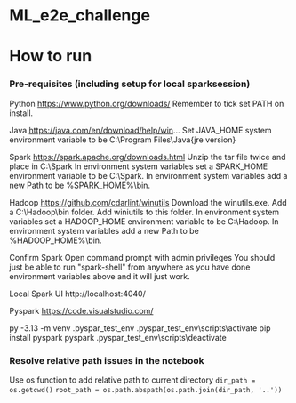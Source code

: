 # ML_e2e_challenge


# How to run

### Pre-requisites (including setup for local sparksession)

Python
https://www.python.org/downloads/
Remember to tick set PATH on install.

Java
https://java.com/en/download/help/win...
Set JAVA_HOME system environment variable to be C:\Program Files\Java\{jre version}

Spark
https://spark.apache.org/downloads.html
Unzip the tar file twice and place in C:\Spark
In environment system variables set a SPARK_HOME environment variable to be C:\Spark.
In environment system variables add a new Path to be %SPARK_HOME%\bin.

Hadoop
https://github.com/cdarlint/winutils
Download the winutils.exe.
Add a C:\Hadoop\bin folder.
Add winiutils to this folder.
In environment system variables set a HADOOP_HOME environment variable to be C:\Hadoop.
In environment system variables add a new Path to be %HADOOP_HOME%\bin.

Confirm Spark
Open command prompt with admin privileges
You should just be able to run "spark-shell" from anywhere as you have done environment variables above and it will just work.

Local Spark UI
http://localhost:4040/

Pyspark
https://code.visualstudio.com/

py -3.13 -m venv .pyspar_test_env
.pyspar_test_env\scripts\activate
pip install pyspark
pyspark
.pyspar_test_env\scripts\deactivate

### Resolve relative path issues in the notebook
Use os function to add relative path to current directory
`dir_path = os.getcwd()`
`root_path = os.path.abspath(os.path.join(dir_path, '..'))`


